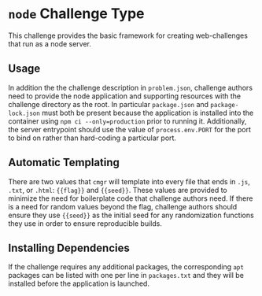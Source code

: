 # `node` Challenge Type

This challenge provides the basic framework for creating web-challenges that
run as a node server.

## Usage

In addition the the challenge description in `problem.json`, challenge authors
need to provide the node application and supporting resources with the
challenge directory as the root.  In particular `package.json` and
`package-lock.json` must both be present because the application is installed
into the container using `npm ci --only=production` prior to running it.
Additionally, the server entrypoint should use the value of `process.env.PORT`
for the port to bind on rather than hard-coding a particular port.

## Automatic Templating

There are two values that `cmgr` will template into every file that ends in
`.js`, `.txt`, or `.html`:  `{{flag}}` and `{{seed}}`.  These values are
provided to minimize the need for boilerplate code that challenge authors
need.  If there is a need for random values beyond the flag, challenge authors
should ensure they use `{{seed}}` as the initial seed for any randomization
functions they use in order to ensure reproducible builds.

## Installing Dependencies

If the challenge requires any additional packages, the corresponding `apt`
packages can be listed with one per line in `packages.txt` and they will be
installed before the application is launched.
